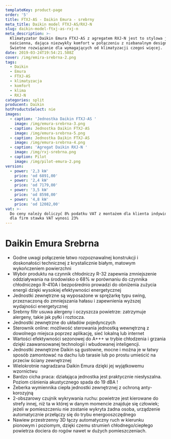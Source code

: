 ```yaml
---
templateKey: product-page
order: '5'
title: FTXJ-AS - Daikin Emura - srebrny
meta_title: Daikin model FTXJ-AS/RXJ-N
slug: daikin-model-ftxj-as-rxj-n
meta_description: >-
  Klimatyzator Daikin Emura FTXJ-AS z agregatem RXJ-N jest to stylowa jednostka
  naścienna, dająca niezwykły komfort w połączeniu z niebanalnym designem.
  Świetne rozwiązanie dla wymagających od klimatyzacji czegoś więcej.
date: 2019-03-24T19:54:21.508Z
cover: /img/emira-srebrna-2.png
tags:
  - Daikin
  - Emura
  - FTXJ-AS
  - klimatyzacja
  - komfort
  - klima
  - RXJ-N
categories: split
producent: Daikin
hotProductsSelect: nie
images:
  - caption: 'Jednostka Daikin FTXJ-AS '
    image: /img/emura-srebrna-3.png
  - caption: Jednostka Daikin FTXJ-AS
    image: /img/emura-srebrna-5.png
  - caption: Jednostka Daikin FTXJ-AS
    image: /img/emura-srebrna-4.png
  - caption: 'Agregat Daikin RXJ-N '
    image: /img/rxj-srebrna.png
  - caption: Pilot
    image: /img/pilot-emura-2.png
version:
  - power: '2,3 kW'
    price: 'od 6891,00'
  - power: '2,4 kW'
    price: 'od 7179,00'
  - power: '3,5 kW'
    price: 'od 8598,00'
  - power: '4,8 kW'
    price: 'od 12082,00'
vat: >-
  Do ceny należy doliczyć 8% podatku VAT z montażem dla klienta indywidualnego,
  dla firm stawka VAT wynosi 23%
---
```


# Daikin Emura Srebrna

- Godne uwagi połączenie łatwo rozpoznawalnej konstrukcji i doskonałości technicznej z krystalicznie białym, matowym wykończeniem powierzchni
- Wybór produktu na czynnik chłodniczy R-32 zapewnia zmniejszenie oddziaływania na środowisko o 68% w porównaniu do czynnika chłodniczego R-410A i bezpośrednio prowadzi do obniżenia zużycia energii dzięki wysokiej efektywności energetycznej
- Jednostki zewnętrzne są wyposażone w sprężarkę typu swing, przeznaczoną do zmniejszania hałasu i zapewnienia wyższej wydajności energetycznej
- Srebrny filtr usuwa alergeny i oczyszcza powietrze: zatrzymuje alergeny, takie jak pyłki i roztocza.
- Jednostki zewnętrzne do układów pojedynczych
- Sterownik online: możliwość sterowania jednostką wewnętrzną z dowolnego miejsca poprzez aplikację, sieć lokalną lub internet
- Wartości efektywności sezonowej do A+++ w trybie chłodzenia i grzania dzięki zaawansowanej technologii i wbudowanej inteligencji.
- Jednostki zewnętrzne Daikin są gustowne, mocne i można je w łatwy sposób zamontować na dachu lub tarasie lub po prostu umieścić na przeciw ściany zewnętrznej
- Wielokrotnie nagradzana Daikin Emura dzięki jej wyjątkowemu wzornictwu
- Bardzo cicha praca: działająca jednostka jest praktycznie niesłyszalna. Poziom ciśnienia akustycznego spada do 19 dBA !
- Żeberka wymiennika ciepła jednostki zewnętrznej z ochroną anty-korozyjną
- 2-obszarowy czujnik wykrywania ruchu: powietrze jest kierowane do strefy innej, niż ta w której w danym momencie znajduje się człowiek; jeżeli w pomieszczeniu nie zostanie wykryta żadna osoba, urządzenie automatycznie przełączy się do trybu energooszczędnego
- Nawiew przestrzenny 3D łączy automatyczny ruch w kierunku pionowym i poziomym, dzięki czemu strumień chłodnego/ciepłego powietrza dociera do rogów nawet w dużych pomieszczeniach.
